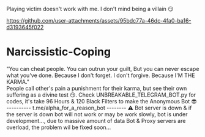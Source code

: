Playing victim doesn't work with me.
I don't mind being a villain 😏

https://github.com/user-attachments/assets/95bdc77a-46dc-4fa0-ba16-d3193645f022

# Narcissistic-Coping
"You can cheat people. You can outrun your guilt, But you can never escape what you've done. Because I don't forget. I don't forgive. Because I'M THE KARMA."  
People call other's pain a punishment for their karma, but see their own suffering as a divine test 😏. 
Check UNBREAKABLE_TELEGRAM_BOT.py for codes, it's take 96 Hours & 120 Black Filters to make the Anonymous Bot 😎
---------- t.me/alpha_for_a_reason_bot --------  ⚠️ Bot server is down & if the server is down bot will not work or may be work slowly, bot is under development..., due to massive amount of data Bot & Proxy servers are overload, the problem wil be fixed soon...
